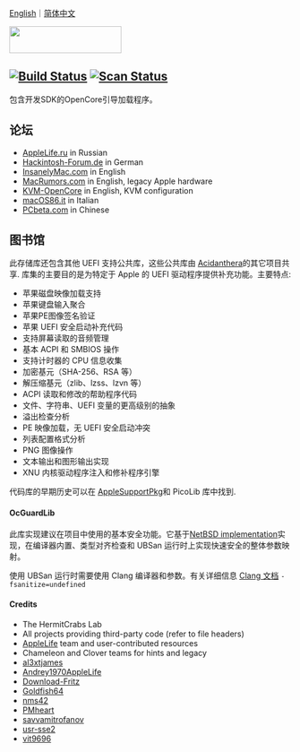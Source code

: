 [English](/README.md)｜[简体中文](/README_zh-cn.md)

<img src="https://github.com/acidanthera/OpenCorePkg/blob/master/Docs/Logos/OpenCore_with_text_Small.png" width="200" height="48"/>

[![Build Status](https://github.com/acidanthera/OpenCorePkg/workflows/CI/badge.svg?branch=master)](https://github.com/acidanthera/OpenCorePkg/actions) [![Scan Status](https://scan.coverity.com/projects/18169/badge.svg?flat=1)](https://scan.coverity.com/projects/18169)
-----

包含开发SDK的OpenCore引导加载程序。

## 论坛

- [AppleLife.ru](https://applelife.ru/threads/razrabotka-opencore.2943955) in Russian
- [Hackintosh-Forum.de](https://www.hackintosh-forum.de/forum/thread/42353-opencore-bootloader) in German
- [InsanelyMac.com](https://www.insanelymac.com/forum/topic/338527-opencore-development/) in English
- [MacRumors.com](https://forums.macrumors.com/threads/opencore-on-the-mac-pro.2207814/) in English, legacy Apple hardware
- [KVM-OpenCore](https://github.com/Leoyzen/KVM-Opencore) in English, KVM configuration
- [macOS86.it](https://www.macos86.it/showthread.php?4570-OpenCore-aka-OC-Nuovo-BootLoader) in Italian
- [PCbeta.com](http://bbs.pcbeta.com/viewthread-1815623-1-1.html) in Chinese

## 图书馆

此存储库还包含其他 UEFI 支持公共库，这些公共库由 [Acidanthera](https://github.com/acidanthera)的其它项目共享. 库集的主要目的是为特定于 Apple 的 UEFI 驱动程序提供补充功能。主要特点:

- 苹果磁盘映像加载支持
- 苹果键盘输入聚合
- 苹果PE图像签名验证
- 苹果 UEFI 安全启动补充代码
- 支持屏幕读取的音频管理
- 基本 ACPI 和 SMBIOS 操作
- 支持计时器的 CPU 信息收集
- 加密基元（SHA-256、RSA 等）
- 解压缩基元（zlib、lzss、lzvn 等）
- ACPI 读取和修改的帮助程序代码
- 文件、字符串、UEFI 变量的更高级别的抽象
- 溢出检查分析
- PE 映像加载，无 UEFI 安全启动冲突
- 列表配置格式分析
- PNG 图像操作
- 文本输出和图形输出实现
- XNU 内核驱动程序注入和修补程序引擎

代码库的早期历史可以在 [AppleSupportPkg](https://github.com/acidanthera/AppleSupportPkg)和 PicoLib 库中找到.

#### OcGuardLib

此库实现建议在项目中使用的基本安全功能。它基于[NetBSD implementation](https://blog.netbsd.org/tnf/entry/introduction_to_µubsan_a_clean)实现，在编译器内置、类型对齐检查和 UBSan 运行时上实现快速安全的整体参数映射。

使用 UBSan 运行时需要使用 Clang 编译器和参数。有关详细信息 [Clang 文档](https://releases.llvm.org/7.0.0/tools/clang/docs/UndefinedBehaviorSanitizer.html) `-fsanitize=undefined` 

#### Credits

- The HermitCrabs Lab
- All projects providing third-party code (refer to file headers)
- [AppleLife](https://applelife.ru) team and user-contributed resources
- Chameleon and Clover teams for hints and legacy
- [al3xtjames](https://github.com/al3xtjames)
- [Andrey1970AppleLife](https://github.com/Andrey1970AppleLife)
- [Download-Fritz](https://github.com/Download-Fritz)
- [Goldfish64](https://github.com/Goldfish64)
- [nms42](https://github.com/nms42)
- [PMheart](https://github.com/PMheart)
- [savvamitrofanov](https://github.com/savvamitrofanov)
- [usr-sse2](https://github.com/usr-sse2)
- [vit9696](https://github.com/vit9696)
